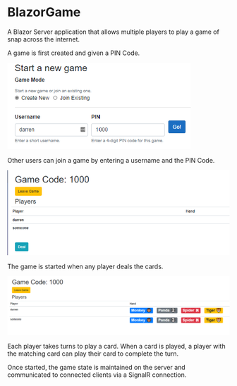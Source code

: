 # BlazorGame

A Blazor Server application that allows multiple players to play a game of snap across the internet.

A game is first created and given a PIN Code. 

![Creating a new game](https://github.com/dneimke/blazorgame/blob/master/docs/start-new-game.png?raw=true)

Other users can join a game by entering a username and the PIN Code.

![Multiple players in a game](https://github.com/dneimke/blazorgame/blob/master/docs/multiple-players.png?raw=true)

The game is started when any player deals the cards.

![Dealt cards](https://github.com/dneimke/blazorgame/blob/master/docs/dealt-cards.png?raw=true)

Each player takes turns to play a card. When a card is played, a player with the matching card can play their card to complete the turn.

Once started, the game state is maintained on the server and communicated to connected clients via a SignalR connection.
